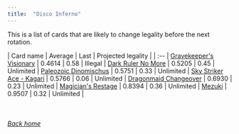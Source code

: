 ```yaml
---
title:  "Disco Inferno"
---
```


This is a list of cards that are likely to change legality before the next rotation.

| Card name | Average | Last | Projected legality |
| :-- |
[Gravekeeper's Visionary](https://db.ygoprodeck.com/card/?search=Gravekeeper's%20Visionary) | 0.4614 | 0.58 | Illegal |
[Dark Ruler No More](https://db.ygoprodeck.com/card/?search=Dark%20Ruler%20No%20More) | 0.5205 | 0.45 | Unlimited |
[Paleozoic Dinomischus](https://db.ygoprodeck.com/card/?search=Paleozoic%20Dinomischus) | 0.5751 | 0.33 | Unlimited |
[Sky Striker Ace - Kagari](https://db.ygoprodeck.com/card/?search=Sky%20Striker%20Ace%20-%20Kagari) | 0.5766 | 0.06 | Unlimited |
[Dragonmaid Changeover](https://db.ygoprodeck.com/card/?search=Dragonmaid%20Changeover) | 0.6930 | 0.23 | Unlimited |
[Magician's Restage](https://db.ygoprodeck.com/card/?search=Magician's%20Restage) | 0.8394 | 0.36 | Unlimited |
[Mezuki](https://db.ygoprodeck.com/card/?search=Mezuki) | 0.9507 | 0.32 | Unlimited |

<br>

###### [Back home](index)